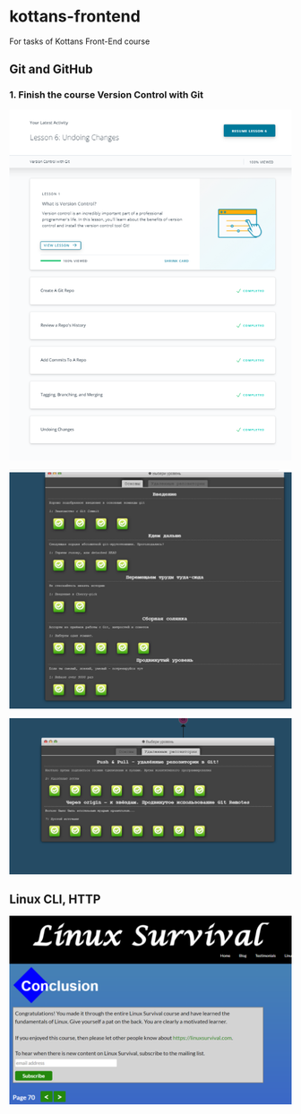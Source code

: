 # kottans-frontend

For tasks of Kottans Front-End course

## Git and GitHub

### 1. Finish the course Version Control with Git

![1.1 Screenshot](https://github.com/7SergSmith7/kottans-frontend/blob/main/Git%20and%20GitHub/Version%20Control%20with%20Git.png)

![1.2 Screenshot](https://github.com/7SergSmith7/kottans-frontend/blob/main/Git%20and%20GitHub/learngitbranching%201.png)

![1.3 Screenshot](https://github.com/7SergSmith7/kottans-frontend/blob/main/Git%20and%20GitHub/learngitbranching%202.png)

## Linux CLI, HTTP

![2.1 Screenshot](https://github.com/7SergSmith7/kottans-frontend/blob/main/Linux/Linux.png)
